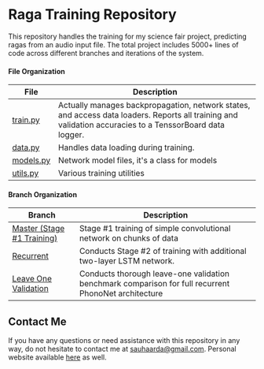 # Raga Training Repository

This repository handles the training for my science fair project, predicting ragas from an audio input file. The total project includes 5000+ lines of code across different branches and iterations of the system.

#### File Organization
|File|Description|
|---|---|
|[train.py](train.py)|Actually manages backpropagation, network states, and access data loaders. Reports all training and validation accuracies to a TenssorBoard data logger.|
|[data.py](data.py)|Handles data loading during training.|
|[models.py](models.py)|Network model files, it's a class for models|
|[utils.py](utils.py)|Various training utilities|

#### Branch Organization
|Branch|Description|
|---|---|
|[Master (Stage #1 Training)](https://github.com/sauhaardac/raga_training/)|Stage #1 training of simple convolutional network on chunks of data|
|[Recurrent](https://github.com/sauhaardac/PhonoNet-Training/tree/recurrent)|Conducts Stage #2 of training with additional two-layer LSTM network.| 
|[Leave One Validation](https://github.com/sauhaardac/PhonoNet-Training/tree/leaveoneval)|Conducts thorough leave-one validation benchmark comparison for full recurrent PhonoNet architecture| 
## Contact Me
If you have any questions or need assistance with this repository in any way, do not hesitate to contact me at [sauhaarda@gmail.com](mailto:sauhaarda@gmail.com). Personal website available [here](sauhaarda.me) as well.
